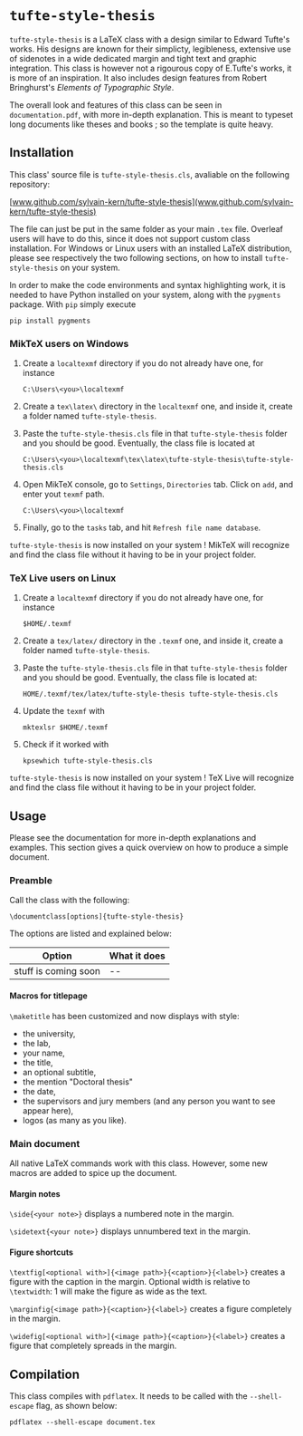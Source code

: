# `tufte-style-thesis`

`tufte-style-thesis` is a LaTeX class with a design similar to Edward Tufte's works. His designs are known for their simplicty, legibleness, extensive use of sidenotes in a wide dedicated margin and tight text and graphic integration. This class is however not a rigourous copy of E.Tufte's works, it is more of an inspiration. It also includes design features from Robert Bringhurst's *Elements of Typographic Style*.

The overall look and features of this class can be seen in `documentation.pdf`, with more in-depth explanation. This is meant to typeset long documents like theses and books ; so the template is quite heavy.

## Installation

This class' source file is `tufte-style-thesis.cls`, avaliable on the
following repository:

[www.github.com/sylvain-kern/tufte-style-thesis](www.github.com/sylvain-kern/tufte-style-thesis)

The file can just be put in the same folder as your main `.tex` file.
Overleaf users will have to do this, since it does not support custom
class installation. For Windows or Linux users with an installed LaTeX
distribution, please see respectively the two following sections, on how
to install `tufte-style-thesis` on your system.

In order to make the code environments and syntax highlighting work, it
is needed to have Python installed on your system, along with the
`pygments` package. With `pip` simply execute

```
pip install pygments
```

###  MikTeX users on Windows

1.  Create a `localtexmf` directory if you do not already have one,
    for instance
    ```
    C:\Users\<you>\localtexmf
    ```

2.  Create a `tex\latex\` directory in the
    `localtexmf` one, and inside it, create a folder named `tufte-style-thesis`.

3.  Paste the `tufte-style-thesis.cls` file in that `tufte-style-thesis`
    folder and you should be good. Eventually, the class file is located at
    ```
    C:\Users\<you>\localtexmf\tex\latex\tufte-style-thesis\tufte-style-thesis.cls
    ```

4.  Open MikTeX console, go to `Settings`,
    `Directories` tab. Click on `add`, and enter yout `texmf` path.
    ```
    C:\Users\<you>\localtexmf
    ```

5.  Finally, go to the `tasks` tab, and hit
    `Refresh file name database`.

`tufte-style-thesis` is now installed on your system ! MikTeX will recognize
and find the class file without it having to be in your project folder.

### TeX Live users on Linux

1.  Create a `localtexmf` directory if you do not already
    have one, for instance

    ```
    $HOME/.texmf
    ```

2.   Create a `tex/latex/` directory in the `.texmf` one,
    and inside it, create a folder named `tufte-style-thesis`.


3. Paste the `tufte-style-thesis.cls` file in that
    `tufte-style-thesis` folder and you should be good.
    Eventually, the class file is located at:

    ```
    HOME/.texmf/tex/latex/tufte-style-thesis tufte-style-thesis.cls
    ```

4.  Update the `texmf` with
    ```
    mktexlsr $HOME/.texmf
    ```

5.  Check if it worked with

    ```
    kpsewhich tufte-style-thesis.cls
    ```

`tufte-style-thesis` is now installed on your system ! TeX Live will
recognize and find the class file without it having to be in your
project folder.

## Usage

Please see the documentation for more in-depth explanations and examples. This section gives a quick overview on how to produce a simple document.

### Preamble

Call the class with the following:
```
\documentclass[options]{tufte-style-thesis}
```

The options are listed and explained below:

| Option                | What it does      |
|---                    |---                |
| stuff is coming soon  |--                 |


#### Macros for titlepage

`\maketitle` has been customized and now displays with style:
-   the university,
-   the lab,
-   your name,
-   the title,
-   an optional subtitle,
-   the mention "Doctoral thesis"
-   the date,
-   the supervisors and jury members (and any person you want to see appear here),
-   logos (as many as you like).


### Main document

All native LaTeX commands work with this class. However, some new macros are added to spice up the document.

#### Margin notes

`\side{<your note>}` displays a numbered note in the margin.

`\sidetext{<your note>}` displays unnumbered text in the margin.

#### Figure shortcuts

`\textfig[<optional with>]{<image path>}{<caption>}{<label>}` creates a figure with the caption in the margin. Optional width is relative to `\textwidth`: 1 will make the figure as wide as the text.

`\marginfig{<image path>}{<caption>}{<label>}` creates a figure completely in the margin.

`\widefig[<optional with>]{<image path>}{<caption>}{<label>}` creates a figure that completely spreads in the margin.



## Compilation

This class compiles with `pdflatex`. It needs to be called with the `--shell-escape` flag, as shown below:

```
pdflatex --shell-escape document.tex